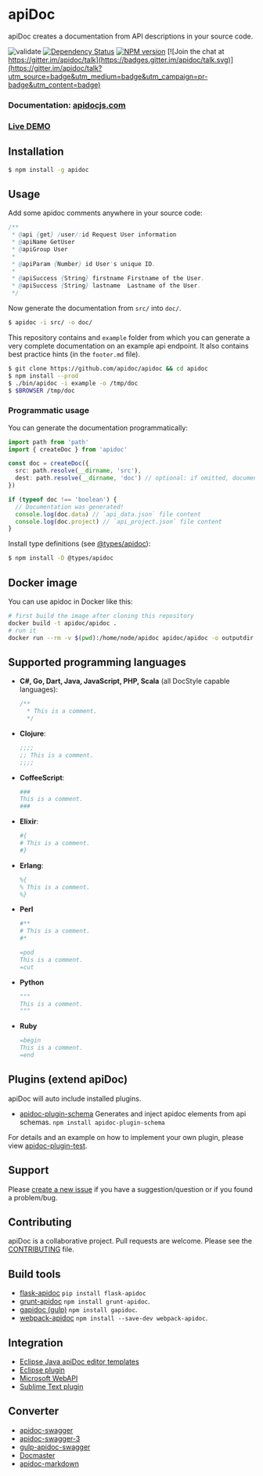 # apiDoc

apiDoc creates a documentation from API descriptions in your source code.

![validate](https://github.com/apidoc/apidoc/workflows/validate/badge.svg)
[![Dependency Status](https://david-dm.org/apidoc/apidoc.svg)](https://david-dm.org/apidoc/apidoc)
[![NPM version](https://badge.fury.io/js/apidoc.svg)](http://badge.fury.io/js/apidoc)
[![Join the chat at https://gitter.im/apidoc/talk](https://badges.gitter.im/apidoc/talk.svg)](https://gitter.im/apidoc/talk?utm_source=badge&utm_medium=badge&utm_campaign=pr-badge&utm_content=badge)

### Documentation: [apidocjs.com](http://apidocjs.com)

### [Live DEMO](http://apidocjs.com/example/)

## Installation

```bash
$ npm install -g apidoc
```

## Usage

Add some apidoc comments anywhere in your source code:

```java
/**
 * @api {get} /user/:id Request User information
 * @apiName GetUser
 * @apiGroup User
 *
 * @apiParam {Number} id User's unique ID.
 *
 * @apiSuccess {String} firstname Firstname of the User.
 * @apiSuccess {String} lastname  Lastname of the User.
 */
```

Now generate the documentation from `src/` into `doc/`.

```bash
$ apidoc -i src/ -o doc/
```

This repository contains and `example` folder from which you can generate a very complete documentation on an example api endpoint. It also contains best practice hints (in the `footer.md` file).

```bash
$ git clone https://github.com/apidoc/apidoc && cd apidoc
$ npm install --prod
$ ./bin/apidoc -i example -o /tmp/doc
$ $BROWSER /tmp/doc
```

### Programmatic usage

You can generate the documentation programmatically:

```ts
import path from 'path'
import { createDoc } from 'apidoc'

const doc = createDoc({
  src: path.resolve(__dirname, 'src'),
  dest: path.resolve(__dirname, 'doc') // optional: if omitted, documentation output is not generated
})

if (typeof doc !== 'boolean') {
  // Documentation was generated!
  console.log(doc.data) // `api_data.json` file content
  console.log(doc.project) // `api_project.json` file content
}
```

Install type definitions (see [@types/apidoc](https://github.com/DefinitelyTyped/DefinitelyTyped/blob/master/types/apidoc/index.d.ts)):

```bash
$ npm install -D @types/apidoc
```

## Docker image

You can use apidoc in Docker like this:

~~~bash
# first build the image after cloning this repository
docker build -t apidoc/apidoc .
# run it
docker run --rm -v $(pwd):/home/node/apidoc apidoc/apidoc -o outputdir -i inputdir
~~~

## Supported programming languages

 * **C#, Go, Dart, Java, JavaScript, PHP, Scala** (all DocStyle capable languages):

   ```javascript
   /**
     * This is a comment.
     */
   ```

 * **Clojure**:

   ```clojure
   ;;;;
   ;; This is a comment.
   ;;;;
   ```

 * **CoffeeScript**:

   ```coffeescript
   ###
   This is a comment.
   ###
   ```

 * **Elixir**:

   ```elixir
   #{
   # This is a comment.
   #}
   ```

 * **Erlang**:

   ```erlang
   %{
   % This is a comment.
   %}
   ```

 * **Perl**

   ```perl
   #**
   # This is a comment.
   #*
   ```

   ```perl
   =pod
   This is a comment.
   =cut
   ```

 * **Python**

   ```python
   """
   This is a comment.
   """
   ```

 * **Ruby**

   ```ruby
   =begin
   This is a comment.
   =end
   ```

## Plugins (extend apiDoc)

apiDoc will auto include installed plugins.

 * [apidoc-plugin-schema](https://github.com/willfarrell/apidoc-plugin-schema) Generates and inject apidoc elements from api schemas. `npm install apidoc-plugin-schema`

For details and an example on how to implement your own plugin, please view [apidoc-plugin-test](https://github.com/apidoc/apidoc-plugin-test).

## Support

Please [create a new issue](https://github.com/apidoc/apidoc/issues/new/choose) if you have a suggestion/question or if you found a problem/bug.

## Contributing

apiDoc is a collaborative project. Pull requests are welcome. Please see the [CONTRIBUTING](https://github.com/apidoc/apidoc/blob/master/CONTRIBUTING.md) file.

## Build tools

* [flask-apidoc](https://pypi.python.org/pypi/flask-apidoc/) `pip install flask-apidoc`
* [grunt-apidoc](https://github.com/apidoc/grunt-apidoc) `npm install grunt-apidoc`.
* [gapidoc (gulp)](https://github.com/techgaun/gulp-apidoc) `npm install gapidoc`.
* [webpack-apidoc](https://github.com/c0b41/webpack-apidoc) `npm install --save-dev webpack-apidoc`.

## Integration

* [Eclipse Java apiDoc editor templates](https://github.com/skhani/eclipse_java_apiDoc_templates)
* [Eclipse plugin](https://github.com/DWand/eclipse_pdt_apiDoc_editor_templates)
* [Microsoft WebAPI](https://github.com/chehabz/grunt-edge-apidoc-webapi-generator)
* [Sublime Text plugin](https://github.com/DWand/ST3_apiDocAutocompletion)

## Converter

* [apidoc-swagger](https://github.com/fsbahman/apidoc-swagger)
* [apidoc-swagger-3](https://github.com/amanoooo/apidoc-swagger-3)
* [gulp-apidoc-swagger](https://github.com/fsbahman/gulp-apidoc-swagger)
* [Docmaster](https://github.com/bonzzy/docmaster)
* [apidoc-markdown](https://github.com/rigwild/apidoc-markdown)

